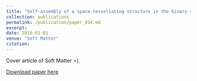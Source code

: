 ```yaml
---
title: "Self-assembly of a space-tessellating structure in the binary system of hard tetrahedra and octahedra"
collection: publications
permalink: /publication/paper_014.md
excerpt:
date: 2016-01-01
venue: "Soft Matter"
citation:
---
```

Cover article of Soft Matter =).

[Download paper here](http://pfdamasceno.github.io/files/2016_Cadotte.pdf)
